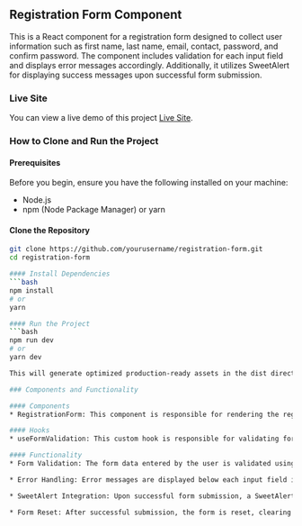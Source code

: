## Registration Form Component
This is a React component for a registration form designed to collect user information such as first name, last name, email, contact, password, and confirm password. The component includes validation for each input field and displays error messages accordingly. Additionally, it utilizes SweetAlert for displaying success messages upon successful form submission.

### Live Site
You can view a live demo of this project [Live Site](https://team-genx.vercel.app/).

### How to Clone and Run the Project
#### Prerequisites
Before you begin, ensure you have the following installed on your machine:

* Node.js
* npm (Node Package Manager) or yarn

#### Clone the Repository
```bash
git clone https://github.com/yourusername/registration-form.git
cd registration-form

#### Install Dependencies
```bash
npm install
# or
yarn

#### Run the Project
```bash
npm run dev
# or
yarn dev

This will generate optimized production-ready assets in the dist directory.

### Components and Functionality

#### Components
* RegistrationForm: This component is responsible for rendering the registration form UI. It consists of input fields for first name, last name, email, contact, password, confirm password, and a submit button.

#### Hooks
* useFormValidation: This custom hook is responsible for validating form data. It checks for required fields, password length, and password complexity (uppercase, lowercase, special characters). It returns any validation errors encountered during form submission.

#### Functionality
* Form Validation: The form data entered by the user is validated using the useFormValidation hook. Validation rules include ensuring that all required fields are filled, the password is at least 6 characters long, and it contains at least one uppercase letter, one lowercase letter, one number, and one special character.

* Error Handling: Error messages are displayed below each input field if validation fails. These error messages dynamically update as the user interacts with the form.

* SweetAlert Integration: Upon successful form submission, a SweetAlert modal is displayed with a success message indicating that the registration was successful.

* Form Reset: After successful submission, the form is reset, clearing all input fields and error messages, allowing the user to easily submit another registration if desired.